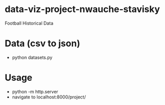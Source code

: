 # data-viz-project-nwauche-stavisky
Football Historical Data

# Data (csv to json)
- python datasets.py

# Usage
- python -m http.server
- navigate to localhost:8000/project/